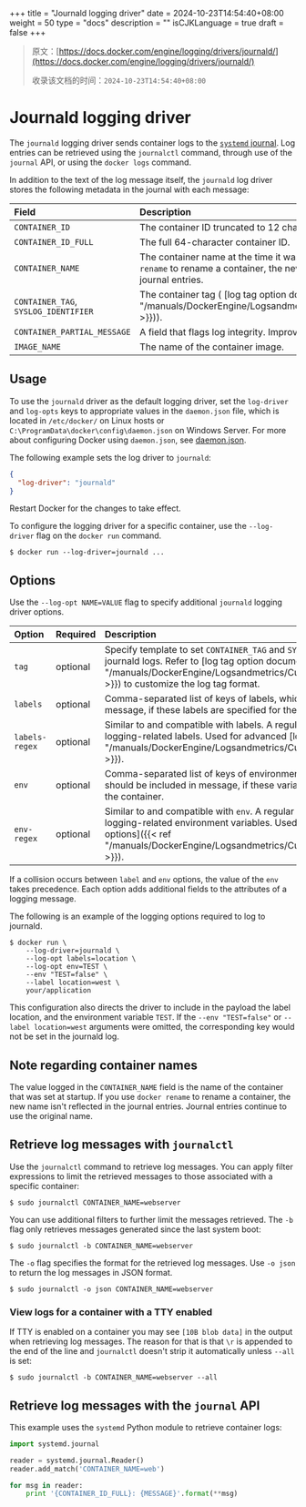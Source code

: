 +++
title = "Journald logging driver"
date = 2024-10-23T14:54:40+08:00
weight = 50
type = "docs"
description = ""
isCJKLanguage = true
draft = false
+++

> 原文：[https://docs.docker.com/engine/logging/drivers/journald/](https://docs.docker.com/engine/logging/drivers/journald/)
>
> 收录该文档的时间：`2024-10-23T14:54:40+08:00`

# Journald logging driver

The `journald` logging driver sends container logs to the [`systemd` journal](https://www.freedesktop.org/software/systemd/man/systemd-journald.service.html). Log entries can be retrieved using the `journalctl` command, through use of the `journal` API, or using the `docker logs` command.

In addition to the text of the log message itself, the `journald` log driver stores the following metadata in the journal with each message:

| Field                                | Description                                                  |
| :----------------------------------- | :----------------------------------------------------------- |
| `CONTAINER_ID`                       | The container ID truncated to 12 characters.                 |
| `CONTAINER_ID_FULL`                  | The full 64-character container ID.                          |
| `CONTAINER_NAME`                     | The container name at the time it was started. If you use `docker rename` to rename a container, the new name isn't reflected in the journal entries. |
| `CONTAINER_TAG`, `SYSLOG_IDENTIFIER` | The container tag ( [log tag option documentation]({{< ref "/manuals/DockerEngine/Logsandmetrics/Customizelogdriveroutput" >}})). |
| `CONTAINER_PARTIAL_MESSAGE`          | A field that flags log integrity. Improve logging of long log lines. |
| `IMAGE_NAME`                         | The name of the container image.                             |

## Usage

To use the `journald` driver as the default logging driver, set the `log-driver` and `log-opts` keys to appropriate values in the `daemon.json` file, which is located in `/etc/docker/` on Linux hosts or `C:\ProgramData\docker\config\daemon.json` on Windows Server. For more about configuring Docker using `daemon.json`, see [daemon.json](https://docs.docker.com/reference/cli/dockerd/#daemon-configuration-file).

The following example sets the log driver to `journald`:



```json
{
  "log-driver": "journald"
}
```

Restart Docker for the changes to take effect.

To configure the logging driver for a specific container, use the `--log-driver` flag on the `docker run` command.



```console
$ docker run --log-driver=journald ...
```

## Options

Use the `--log-opt NAME=VALUE` flag to specify additional `journald` logging driver options.

| Option         | Required | Description                                                  |
| :------------- | :------- | :----------------------------------------------------------- |
| `tag`          | optional | Specify template to set `CONTAINER_TAG` and `SYSLOG_IDENTIFIER` value in journald logs. Refer to [log tag option documentation]({{< ref "/manuals/DockerEngine/Logsandmetrics/Customizelogdriveroutput" >}}) to customize the log tag format. |
| `labels`       | optional | Comma-separated list of keys of labels, which should be included in message, if these labels are specified for the container. |
| `labels-regex` | optional | Similar to and compatible with labels. A regular expression to match logging-related labels. Used for advanced [log tag options]({{< ref "/manuals/DockerEngine/Logsandmetrics/Customizelogdriveroutput" >}}). |
| `env`          | optional | Comma-separated list of keys of environment variables, which should be included in message, if these variables are specified for the container. |
| `env-regex`    | optional | Similar to and compatible with `env`. A regular expression to match logging-related environment variables. Used for advanced [log tag options]({{< ref "/manuals/DockerEngine/Logsandmetrics/Customizelogdriveroutput" >}}). |

If a collision occurs between `label` and `env` options, the value of the `env` takes precedence. Each option adds additional fields to the attributes of a logging message.

The following is an example of the logging options required to log to journald.



```console
$ docker run \
    --log-driver=journald \
    --log-opt labels=location \
    --log-opt env=TEST \
    --env "TEST=false" \
    --label location=west \
    your/application
```

This configuration also directs the driver to include in the payload the label location, and the environment variable `TEST`. If the `--env "TEST=false"` or `--label location=west` arguments were omitted, the corresponding key would not be set in the journald log.

## Note regarding container names

The value logged in the `CONTAINER_NAME` field is the name of the container that was set at startup. If you use `docker rename` to rename a container, the new name isn't reflected in the journal entries. Journal entries continue to use the original name.

## Retrieve log messages with `journalctl`

Use the `journalctl` command to retrieve log messages. You can apply filter expressions to limit the retrieved messages to those associated with a specific container:



```console
$ sudo journalctl CONTAINER_NAME=webserver
```

You can use additional filters to further limit the messages retrieved. The `-b` flag only retrieves messages generated since the last system boot:



```console
$ sudo journalctl -b CONTAINER_NAME=webserver
```

The `-o` flag specifies the format for the retrieved log messages. Use `-o json` to return the log messages in JSON format.



```console
$ sudo journalctl -o json CONTAINER_NAME=webserver
```

### View logs for a container with a TTY enabled

If TTY is enabled on a container you may see `[10B blob data]` in the output when retrieving log messages. The reason for that is that `\r` is appended to the end of the line and `journalctl` doesn't strip it automatically unless `--all` is set:



```console
$ sudo journalctl -b CONTAINER_NAME=webserver --all
```

## Retrieve log messages with the `journal` API

This example uses the `systemd` Python module to retrieve container logs:



```python
import systemd.journal

reader = systemd.journal.Reader()
reader.add_match('CONTAINER_NAME=web')

for msg in reader:
    print '{CONTAINER_ID_FULL}: {MESSAGE}'.format(**msg)
```
